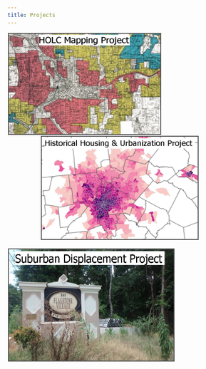 ```yaml
---
title: Projects
---
```



<p style="text-align: center">
  <a href="https://snmarkley1.github.io/Projects/HOLC/">
    <img src="/Projects/HOLC_tile.jpg" 
         width="340" 
         height="225" 
         title="HOLC Mapping Project" 
         style="border:2px solid #555;margin:1px;float:left;" />
  </a>
  <a href="https://snmarkley1.github.io/Projects/HistHU/">
    <img src="/Projects/HHUUD_tile.jpg" 
         width="350" 
         height="230" 
         title="Historical Housing Unit Project" 
         style="border:2px solid #555;margin:1px;clear:both" />
</p>

</a>
     <a href="https://snmarkley1.github.io/Projects/HistHU/">
      <img src="/Projects/suburb_tile.jpg" 
          width="370" 
          height="250" 
          title="Suburban Displacement Project" 
          style="border:2px solid #555;margin:1px;clear:both" />
</a>


